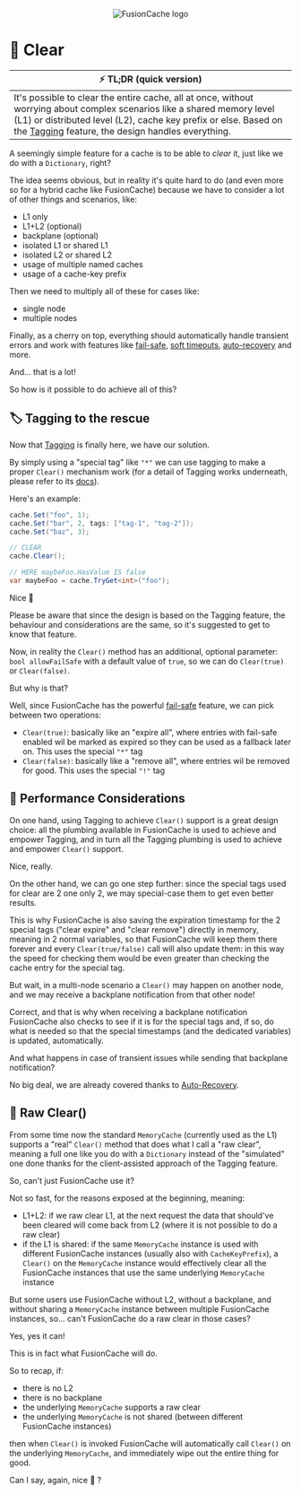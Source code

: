 <div align="center">

![FusionCache logo](logo-128x128.png)

</div>

# 🧼 Clear

| ⚡ TL;DR (quick version) |
| -------- |
| It's possible to clear the entire cache, all at once, without worrying about complex scenarios like a shared memory level (L1) or distributed level (L2), cache key prefix or else. Based on the [Tagging](Tagging.md) feature, the design handles everything. |

A seemingly simple feature for a cache is to be able to _clear_ it, just like we do with a `Dictionary`, right?

The idea seems obvious, but in reality it's quite hard to do (and even more so for a hybrid cache like FusionCache) because we have to consider a lot of other things and scenarios, like:
- L1 only
- L1+L2 (optional)
- backplane (optional)
- isolated L1 or shared L1
- isolated L2 or shared L2
- usage of multiple named caches
- usage of a cache-key prefix

Then we need to multiply all of these for cases like:
- single node
- multiple nodes

Finally, as a cherry on top, everything should automatically handle transient errors and work with features like [fail-safe](https://github.com/ZiggyCreatures/FusionCache/blob/main/docs/FailSafe.md), [soft timeouts](https://github.com/ZiggyCreatures/FusionCache/blob/main/docs/Timeouts.md), [auto-recovery](https://github.com/ZiggyCreatures/FusionCache/blob/main/docs/AutoRecovery.md) and more.

And... that is a lot!

So how is it possible to do achieve all of this?

## 🏷️ Tagging to the rescue

Now that [Tagging](Tagging.md) is finally here, we have our solution.

By simply using a "special tag" like `"*"` we can use tagging to make a proper `Clear()` mechanism work (for a detail of Tagging works underneath, please refer to its [docs](Tagging.md)).

Here's an example:

```csharp
cache.Set("foo", 1);
cache.Set("bar", 2, tags: ["tag-1", "tag-2"]);
cache.Set("baz", 3);

// CLEAR
cache.Clear();

// HERE maybeFoo.HasValue IS false
var maybeFoo = cache.TryGet<int>("foo");
```

Nice 😬

Please be aware that since the design is based on the Tagging feature, the behaviour and considerations are the same, so it's suggested to get to know that feature.

Now, in reality the `Clear()` method has an additional, optional parameter: `bool allowFailSafe` with a default value of `true`, so we can do `Clear(true)` or `Clear(false)`.

But why is that?

Well, since FusionCache has the powerful [fail-safe](FailSafe.md) feature, we can pick between two operations:
- `Clear(true)`: basically like an "expire all", where entries with fail-safe enabled wil be marked as expired so they can be used as a fallback later on. This uses the special `"*"` tag
- `Clear(false)`: basically like a "remove all", where entries wil be removed for good. This uses the special `"!"` tag

## 🚀 Performance Considerations

On one hand, using Tagging to achieve `Clear()` support is a great design choice: all the plumbing available in FusionCache is used to achieve and empower Tagging, and in turn all the Tagging plumbing is used to achieve and empower `Clear()` support.

Nice, really.

On the other hand, we can go one step further: since the special tags used for clear are 2 one only 2, we may special-case them to get even better results.

This is why FusionCache is also saving the expiration timestamp for the 2 special tags ("clear expire" and "clear remove") directly in memory, meaning in 2 normal variables, so that FusionCache will keep them there forever and every `Clear(true/false)` call will also update them: in this way the speed for checking them would be even greater than checking the cache entry for the special tag.

But wait, in a multi-node scenario a `Clear()` may happen on another node, and we may receive a backplane notification from that other node!

Correct, and that is why when receiving a backplane notification FusionCache also checks to see if it is for the special tags and, if so, do what is needed so that the special timestamps (and the dedicated variables) is updated, automatically.

And what happens in case of transient issues while sending that backplane notification?

No big deal, we are already covered thanks to [Auto-Recovery](https://github.com/ZiggyCreatures/FusionCache/blob/main/docs/AutoRecovery.md).

## 🐯 Raw Clear()

From some time now the standard `MemoryCache` (currently used as the L1) supports a "real" `Clear()` method that does what I call a "raw clear", meaning a full one like you do with a `Dictionary` instead of the "simulated" one done thanks for the client-assisted approach of the Tagging feature.

So, can't just FusionCache use it?

Not so fast, for the reasons exposed at the beginning, meaning:
- L1+L2: if we raw clear L1, at the next request the data that should've been cleared will come back from L2 (where it is not possible to do a raw clear)
- if the L1 is shared: if the same `MemoryCache` instance is used with different FusionCache instances (usually also with `CacheKeyPrefix`), a `Clear()` on the `MemoryCache` instance would effectively clear all the FusionCache instances that use the same underlying `MemoryCache` instance

But some users use FusionCache without L2, without a backplane, and without sharing a `MemoryCache` instance between multiple FusionCache instances, so... can't FusionCache do a raw clear in those cases?

Yes, yes it can!

This is in fact what FusionCache will do.

So to recap, if:
- there is no L2
- there is no backplane
- the underlying `MemoryCache` supports a raw clear
- the underlying `MemoryCache` is not shared (between different FusionCache instances)

then when `Clear()` is invoked FusionCache will automatically call `Clear()` on the underlying `MemoryCache`, and immediately wipe out the entire thing for good.

Can I say, again, nice 🙂 ?